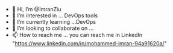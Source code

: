 - 👋 Hi, I’m @ImranZiu
- 👀 I’m interested in ... DevOps tools 
- 🌱 I’m currently learning ...DevOps
- 💞️ I’m looking to collaborate on ...
- 📫 How to reach me ... you can reach me in LinkedIn "https://www.linkedin.com/in/mohammed-imran-94a91620a/"

<!---
ImranZiu/ImranZiu is a ✨ special ✨ repository because its `README.md` (this file) appears on your GitHub profile.
You can click the Preview link to take a look at your changes.
--->
